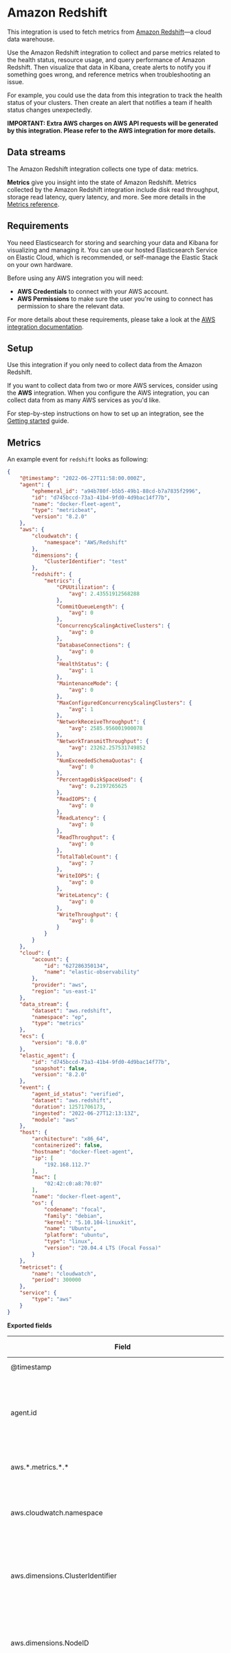# Amazon Redshift

This integration is used to fetch metrics from [Amazon Redshift](https://aws.amazon.com/redshift/)—a cloud data warehouse.

Use the Amazon Redshift integration to collect and parse metrics related to the health status, resource usage, and query performance of Amazon Redshift. Then visualize that data in Kibana, create alerts to notify you if something goes wrong,
and reference metrics when troubleshooting an issue.

For example, you could use the data from this integration to track the health status of your clusters. Then create an alert that notifies a team if health status changes unexpectedly.

**IMPORTANT: Extra AWS charges on AWS API requests will be generated by this integration. Please refer to the AWS integration for more details.**

## Data streams

The Amazon Redshift integration collects one type of data: metrics.

**Metrics** give you insight into the state of Amazon Redshift.
Metrics collected by the Amazon Redshift integration include disk read throughput, storage read latency, query latency, and more. See more details in the [Metrics reference](#metrics-reference).

## Requirements

You need Elasticsearch for storing and searching your data and Kibana for visualizing and managing it.
You can use our hosted Elasticsearch Service on Elastic Cloud, which is recommended, or self-manage the Elastic Stack on your own hardware.

Before using any AWS integration you will need:

* **AWS Credentials** to connect with your AWS account.
* **AWS Permissions** to make sure the user you're using to connect has permission to share the relevant data.

For more details about these requirements, please take a look at the [AWS integration documentation](https://docs.elastic.co/integrations/aws#requirements).

## Setup

Use this integration if you only need to collect data from the Amazon Redshift.

If you want to collect data from two or more AWS services, consider using the **AWS** integration.
When you configure the AWS integration, you can collect data from as many AWS services as you'd like.

For step-by-step instructions on how to set up an integration, see the [Getting started](https://www.elastic.co/guide/en/welcome-to-elastic/current/getting-started-observability.html) guide.

## Metrics

An example event for `redshift` looks as following:

```json
{
    "@timestamp": "2022-06-27T11:58:00.000Z",
    "agent": {
        "ephemeral_id": "a94b780f-b5b5-49b1-88cd-b7a7835f2996",
        "id": "d745bccd-73a3-41b4-9fd0-4d9bac14f77b",
        "name": "docker-fleet-agent",
        "type": "metricbeat",
        "version": "8.2.0"
    },
    "aws": {
        "cloudwatch": {
            "namespace": "AWS/Redshift"
        },
        "dimensions": {
            "ClusterIdentifier": "test"
        },
        "redshift": {
            "metrics": {
                "CPUUtilization": {
                    "avg": 2.43551912568288
                },
                "CommitQueueLength": {
                    "avg": 0
                },
                "ConcurrencyScalingActiveClusters": {
                    "avg": 0
                },
                "DatabaseConnections": {
                    "avg": 0
                },
                "HealthStatus": {
                    "avg": 1
                },
                "MaintenanceMode": {
                    "avg": 0
                },
                "MaxConfiguredConcurrencyScalingClusters": {
                    "avg": 1
                },
                "NetworkReceiveThroughput": {
                    "avg": 2585.956001900078
                },
                "NetworkTransmitThroughput": {
                    "avg": 23262.257531749852
                },
                "NumExceededSchemaQuotas": {
                    "avg": 0
                },
                "PercentageDiskSpaceUsed": {
                    "avg": 0.2197265625
                },
                "ReadIOPS": {
                    "avg": 0
                },
                "ReadLatency": {
                    "avg": 0
                },
                "ReadThroughput": {
                    "avg": 0
                },
                "TotalTableCount": {
                    "avg": 7
                },
                "WriteIOPS": {
                    "avg": 0
                },
                "WriteLatency": {
                    "avg": 0
                },
                "WriteThroughput": {
                    "avg": 0
                }
            }
        }
    },
    "cloud": {
        "account": {
            "id": "627286350134",
            "name": "elastic-observability"
        },
        "provider": "aws",
        "region": "us-east-1"
    },
    "data_stream": {
        "dataset": "aws.redshift",
        "namespace": "ep",
        "type": "metrics"
    },
    "ecs": {
        "version": "8.0.0"
    },
    "elastic_agent": {
        "id": "d745bccd-73a3-41b4-9fd0-4d9bac14f77b",
        "snapshot": false,
        "version": "8.2.0"
    },
    "event": {
        "agent_id_status": "verified",
        "dataset": "aws.redshift",
        "duration": 12571706173,
        "ingested": "2022-06-27T12:13:13Z",
        "module": "aws"
    },
    "host": {
        "architecture": "x86_64",
        "containerized": false,
        "hostname": "docker-fleet-agent",
        "ip": [
            "192.168.112.7"
        ],
        "mac": [
            "02:42:c0:a8:70:07"
        ],
        "name": "docker-fleet-agent",
        "os": {
            "codename": "focal",
            "family": "debian",
            "kernel": "5.10.104-linuxkit",
            "name": "Ubuntu",
            "platform": "ubuntu",
            "type": "linux",
            "version": "20.04.4 LTS (Focal Fossa)"
        }
    },
    "metricset": {
        "name": "cloudwatch",
        "period": 300000
    },
    "service": {
        "type": "aws"
    }
}
```

**Exported fields**

| Field | Description | Type | Metric Type |
|---|---|---|---|
| @timestamp | Event timestamp. | date |  |
| agent.id | Unique identifier of this agent (if one exists). Example: For Beats this would be beat.id. | keyword |  |
| aws.\*.metrics.\*.\* | Metrics that returned from Cloudwatch API query. | object |  |
| aws.cloudwatch.namespace | The namespace specified when query cloudwatch api. | keyword |  |
| aws.dimensions.ClusterIdentifier | This dimension filters the data that you request for a specific Cluster identifier | keyword |  |
| aws.dimensions.NodeID | This dimension filters the data that you request for a specific NodeID. | keyword |  |
| aws.dimensions.QueryPriority | This dimension filters the data that you request for a specific query priority. | keyword |  |
| aws.dimensions.QueueName | This dimension filters the data that you request for a specific WLM queue name. | keyword |  |
| aws.dimensions.latency | This dimension filters the data that you request for a specific latency (i.e short, medium or long). | keyword |  |
| aws.dimensions.service_class | This dimension filters the data that you request for a specific WLM service class | keyword |  |
| aws.dimensions.stage | This dimension filters the data that you request for a specific execution stage for a query. | keyword |  |
| aws.dimensions.wlmid | This dimension filters the data that you request for a specific WLM identifier. | keyword |  |
| aws.redshift.metrics.AutoVacuumSpaceFreed.avg | Storage space reclaimed by auto vacuum delete operations. | long | gauge |
| aws.redshift.metrics.CPUUtilization.avg | The percentage of CPU utilization. For clusters, this metric represents an aggregation of all nodes (leader and compute) CPU utilization values. | scaled_float | gauge |
| aws.redshift.metrics.CommitQueueLength.avg | The number of transactions waiting to commit at a given point in time. | long | gauge |
| aws.redshift.metrics.ConcurrencyScalingActiveClusters.avg | The number of concurrency scaling clusters that are actively processing queries at any given time. | integer | gauge |
| aws.redshift.metrics.ConcurrencyScalingSeconds.avg | The number of seconds used by concurrency scaling clusters that have active query processing activity. | long | gauge |
| aws.redshift.metrics.DatabaseConnections.avg | The number of database connections to a cluster. | long | gauge |
| aws.redshift.metrics.HealthStatus.avg | Indicates the health of the cluster. Any value below 1 implies that the cluster was unhealthy | scaled_float | gauge |
| aws.redshift.metrics.MaintenanceMode.avg | Indicates whether the cluster is in maintenance mode. Any value greater than 0 means that the cluster was in maintenance mode. | scaled_float | gauge |
| aws.redshift.metrics.MaxConfiguredConcurrencyScalingClusters.avg | Maximum number of concurrency scaling clusters configured from the parameter group. | integer | gauge |
| aws.redshift.metrics.NetworkReceiveThroughput.avg | The rate at which the node or cluster receives data. | long | gauge |
| aws.redshift.metrics.NetworkTransmitThroughput.avg | The rate at which the node or cluster writes data. | long | gauge |
| aws.redshift.metrics.NumExceededSchemaQuotas.avg | The number of schemas with exceeded quotas. | long | gauge |
| aws.redshift.metrics.PercentageDiskSpaceUsed.avg | The percent of disk space used. | scaled_float | gauge |
| aws.redshift.metrics.PercentageQuotaUsed.avg | The percentage of disk or storage space used relative to the configured schema quota. | long | gauge |
| aws.redshift.metrics.QueriesCompletedPerSecond.avg | The average number of queries completed per second. | long | gauge |
| aws.redshift.metrics.QueryDuration.avg | The average amount of time to complete a query. | long | gauge |
| aws.redshift.metrics.QueryRuntimeBreakdown.avg | The total time queries spent running by query stage. | long | gauge |
| aws.redshift.metrics.ReadIOPS.avg | The average number of disk read operations per second. | long | gauge |
| aws.redshift.metrics.ReadLatency.avg | The average amount of time taken for disk read I/O operations. | long | gauge |
| aws.redshift.metrics.ReadThroughput.avg | The average number of bytes read from disk per second. | long | gauge |
| aws.redshift.metrics.SchemaQuota.avg | The configured quota for a schema. | long | gauge |
| aws.redshift.metrics.StorageUsed.avg | The disk or storage space used by a schema. | long | gauge |
| aws.redshift.metrics.TotalTableCount.avg | The number of user tables open at a particular point in time. | long | gauge |
| aws.redshift.metrics.WLMQueriesCompletedPerSecond.avg | The average number of queries completed per second for a workload management (WLM) queue. | long | gauge |
| aws.redshift.metrics.WLMQueryDuration.avg | The average length of time to complete a query for a workload management (WLM) queue. | long | gauge |
| aws.redshift.metrics.WLMQueueLength.avg | The number of queries waiting to enter a workload management (WLM) queue. | long | gauge |
| aws.redshift.metrics.WLMQueueWaitTime.avg | The total time queries spent waiting in the workload management (WLM) queue. | long | gauge |
| aws.redshift.metrics.WLMRunningQueries.avg | The number of queries running from both the main cluster and concurrency scaling cluster per WLM queue. | long | gauge |
| aws.redshift.metrics.WriteIOPS.avg | The average number of write operations per second. | long | gauge |
| aws.redshift.metrics.WriteLatency.avg | The average amount of time taken for disk write I/O operations. | long | gauge |
| aws.redshift.metrics.WriteThroughput.avg | The average number of bytes written to disk per second. | long | gauge |
| aws.tags.\* | Tag key value pairs from aws resources. | object |  |
| cloud | Fields related to the cloud or infrastructure the events are coming from. | group |  |
| cloud.account.id | The cloud account or organization id used to identify different entities in a multi-tenant environment. Examples: AWS account id, Google Cloud ORG Id, or other unique identifier. | keyword |  |
| cloud.account.name | The cloud account name or alias used to identify different entities in a multi-tenant environment. Examples: AWS account name, Google Cloud ORG display name. | keyword |  |
| cloud.availability_zone | Availability zone in which this host, resource, or service is located. | keyword |  |
| cloud.instance.id | Instance ID of the host machine. | keyword |  |
| cloud.machine.type | Machine type of the host machine. | keyword |  |
| cloud.provider | Name of the cloud provider. Example values are aws, azure, gcp, or digitalocean. | keyword |  |
| cloud.region | Region in which this host, resource, or service is located. | keyword |  |
| container | Container fields are used for meta information about the specific container that is the source of information. These fields help correlate data based containers from any runtime. | group |  |
| container.id | Unique container id. | keyword |  |
| container.image.name | Name of the image the container was built on. | keyword |  |
| container.labels | Image labels. | object |  |
| container.name | Container name. | keyword |  |
| data_stream.dataset | Data stream dataset. | constant_keyword |  |
| data_stream.namespace | Data stream namespace. | constant_keyword |  |
| data_stream.type | Data stream type. | constant_keyword |  |
| ecs.version | ECS version this event conforms to. `ecs.version` is a required field and must exist in all events. When querying across multiple indices -- which may conform to slightly different ECS versions -- this field lets integrations adjust to the schema version of the events. | keyword |  |
| error | These fields can represent errors of any kind. Use them for errors that happen while fetching events or in cases where the event itself contains an error. | group |  |
| error.message | Error message. | match_only_text |  |
| event.dataset | Name of the dataset. If an event source publishes more than one type of log or events (e.g. access log, error log), the dataset is used to specify which one the event comes from. It's recommended but not required to start the dataset name with the module name, followed by a dot, then the dataset name. | constant_keyword |  |
| event.module | Event module | constant_keyword |  |
| host | A host is defined as a general computing instance. ECS host.\* fields should be populated with details about the host on which the event happened, or from which the measurement was taken. Host types include hardware, virtual machines, Docker containers, and Kubernetes nodes. | group |  |
| host.architecture | Operating system architecture. | keyword |  |
| host.domain | Name of the domain of which the host is a member. For example, on Windows this could be the host's Active Directory domain or NetBIOS domain name. For Linux this could be the domain of the host's LDAP provider. | keyword |  |
| host.id | Unique host id. As hostname is not always unique, use values that are meaningful in your environment. Example: The current usage of `beat.name`. | keyword |  |
| host.ip | Host ip addresses. | ip |  |
| host.mac | Host MAC addresses. The notation format from RFC 7042 is suggested: Each octet (that is, 8-bit byte) is represented by two [uppercase] hexadecimal digits giving the value of the octet as an unsigned integer. Successive octets are separated by a hyphen. | keyword |  |
| host.name | Name of the host. It can contain what `hostname` returns on Unix systems, the fully qualified domain name, or a name specified by the user. The sender decides which value to use. | keyword |  |
| host.type | Type of host. For Cloud providers this can be the machine type like `t2.medium`. If vm, this could be the container, for example, or other information meaningful in your environment. | keyword |  |
| service.type | The type of the service data is collected from. The type can be used to group and correlate logs and metrics from one service type. Example: If logs or metrics are collected from Elasticsearch, `service.type` would be `elasticsearch`. | keyword |  |
